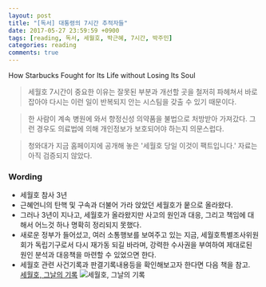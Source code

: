 ```yaml
---
layout: post
title: "[독서] 대통령의 7시간 추적자들"
date: 2017-05-27 23:59:59 +0900
tags: [reading, 독서, 세월호, 박근혜, 7시간, 박주민]
categories: reading
comments: true
---
```

How Starbucks Fought for Its Life without Losing Its Soul

> 세월호 7시간이 중요한 이유는 잘못된 부분과 개선할 곳을 철저히 파헤쳐서 바로잡아야 다시는 이런 일이 반복되지 안는 시스팀을 갖출 수 있기 때문이다.

> 한 사람이 계속 병원에 와서 향정신성 의약품을 불법으로 처방받아 가져갔다. 그런 경우도 의료법에 의해 개인정보가 보호되어야 하는지 의문스럽다.

> 청와대가 지금 홈페이지에 공개해 놓은 '세월호 당일 이것이 팩트입니다.' 자료는 아직 검증되지 않았다.



### Wording
* 세월호 참사 3년
* 근혜언니의 탄핵 및 구속과 더불어 가라 앉았던 세월호가 뭍으로 올라왔다.
* 그러나 3년이 지나고, 세월호가 올라왔지만 사고의 원인과 대응, 그리고 책임에 대해서 어느것 하나 명확히 정리되지 못했다.
* 새로운 정부가 들어섰고, 여러 소통행보를 보여주고 있는 지금, 세월호특별조사위원회가 독립기구로서 다시 재가동 되길 바라며, 강력한 수사권을 부여하여 제대로된 원인 분석과 대응책을 마련할 수 있었으면 한다.
* 세월호 관련 사건기록과 판결기록내용등을 확인해보고자 한다면 다음 책을 참고.  
[세월호, 그날의 기록](http://book.naver.com/bookdb/book_detail.nhn?bid=10361536) ![세월호, 그날의 기록](https://bookthumb-phinf.pstatic.net/cover/103/615/10361536.jpg?type=w150&udate=20161206)